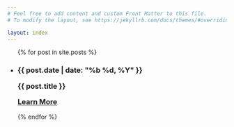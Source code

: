 ```yaml
---
# Feel free to add content and custom Front Matter to this file.
# To modify the layout, see https://jekyllrb.com/docs/themes/#overriding-theme-defaults

layout: index
---
```


<ul class="list-unstyled">
    {% for post in site.posts %}
      <li class="row col-12">
      <h3 class="d-flex">
        <span class="col-3 offset-1 fw-lighter fst-italic text-center"><i class="fa-regular fa-calendar"></i>
            {{ post.date | date: "%b %d, %Y" }}
        </span>
        <div class="col mb-3">
          <p class="mb-0">
            {{ post.title }}
          </p>
          <a href="{{ post.url }}" class="news-detail fs-6">
            Learn More
          </a>
        </div>
        </h3>
      </li>
    {% endfor %}
</ul>
